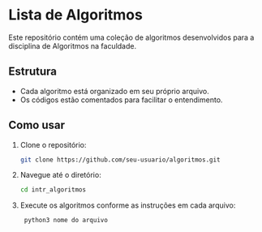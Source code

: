 # Lista de Algoritmos

Este repositório contém uma coleção de algoritmos desenvolvidos para a disciplina de Algoritmos na faculdade.

## Estrutura

- Cada algoritmo está organizado em seu próprio arquivo.
- Os códigos estão comentados para facilitar o entendimento.

## Como usar

1. Clone o repositório:
    ```bash
    git clone https://github.com/seu-usuario/algoritmos.git
    ```
2. Navegue até o diretório:
    ```bash
    cd intr_algoritmos
    ```
3. Execute os algoritmos conforme as instruções em cada arquivo:
   ```bash
    python3 nome do arquivo
    ```
